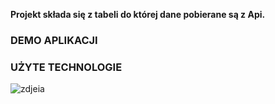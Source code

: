 **Projekt składa się z tabeli do której dane pobierane są z Api.**

### **DEMO APLIKACJI**


### **UŻYTE TECHNOLOGIE**
![zdjeia](https://user-images.githubusercontent.com/55457173/101895813-52862680-3ba8-11eb-861e-3d804f8a3430.png)


